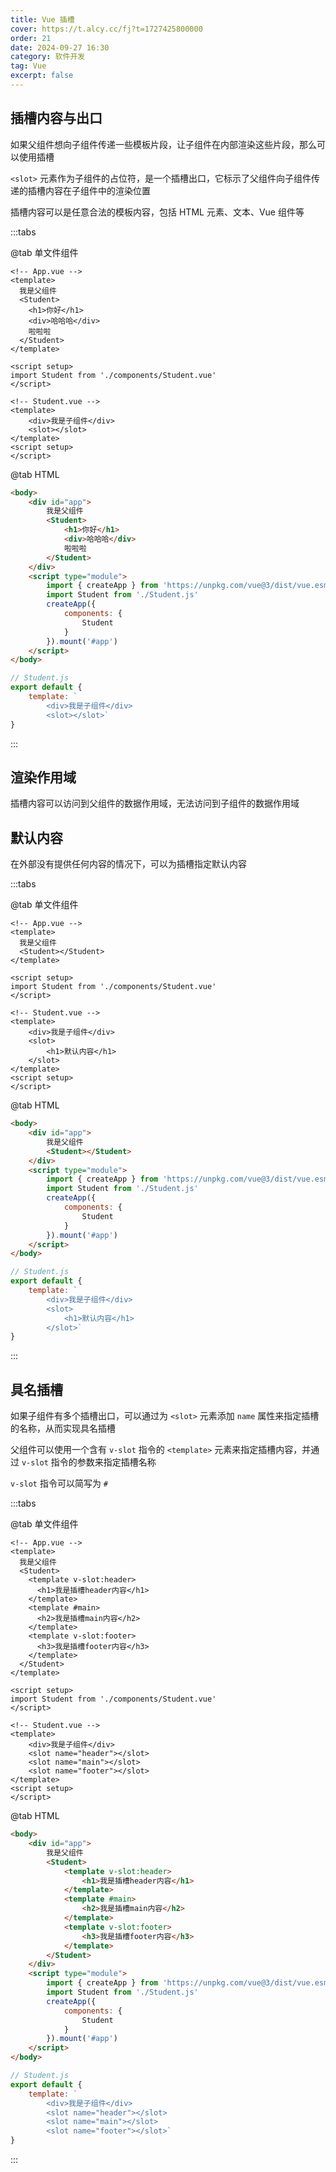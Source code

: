 ```yaml
---
title: Vue 插槽
cover: https://t.alcy.cc/fj?t=1727425800000
order: 21
date: 2024-09-27 16:30
category: 软件开发
tag: Vue
excerpt: false
---
```


## 插槽内容与出口

如果父组件想向子组件传递一些模板片段，让子组件在内部渲染这些片段，那么可以使用插槽

`<slot>` 元素作为子组件的占位符，是一个插槽出口，它标示了父组件向子组件传递的插槽内容在子组件中的渲染位置

插槽内容可以是任意合法的模板内容，包括 HTML 元素、文本、Vue 组件等

:::tabs

@tab 单文件组件

```vue
<!-- App.vue -->
<template>
  我是父组件
  <Student>
    <h1>你好</h1>
    <div>哈哈哈</div>
    啦啦啦
  </Student>
</template>

<script setup>
import Student from './components/Student.vue'
</script>
```

```vue
<!-- Student.vue -->
<template>
    <div>我是子组件</div>
    <slot></slot>
</template>
<script setup>
</script>
```

@tab HTML

```html
<body>
    <div id="app">
        我是父组件
        <Student>
            <h1>你好</h1>
            <div>哈哈哈</div>
            啦啦啦
        </Student>
    </div>
    <script type="module">
        import { createApp } from 'https://unpkg.com/vue@3/dist/vue.esm-browser.js'
        import Student from './Student.js'
        createApp({
            components: {
                Student
            }
        }).mount('#app')
    </script>
</body>
```

```javascript
// Student.js
export default {
    template: `
        <div>我是子组件</div>
        <slot></slot>`
}
```
:::

## 渲染作用域

插槽内容可以访问到父组件的数据作用域，无法访问到子组件的数据作用域

## 默认内容

在外部没有提供任何内容的情况下，可以为插槽指定默认内容

:::tabs

@tab 单文件组件

```vue
<!-- App.vue -->
<template>
  我是父组件
  <Student></Student>
</template>

<script setup>
import Student from './components/Student.vue'
</script>
```

```vue
<!-- Student.vue -->
<template>
    <div>我是子组件</div>
    <slot>
        <h1>默认内容</h1>
    </slot>
</template>
<script setup>
</script>
```

@tab HTML

```html
<body>
    <div id="app">
        我是父组件
        <Student></Student>
    </div>
    <script type="module">
        import { createApp } from 'https://unpkg.com/vue@3/dist/vue.esm-browser.js'
        import Student from './Student.js'
        createApp({
            components: {
                Student
            }
        }).mount('#app')
    </script>
</body>
```

```javascript
// Student.js
export default {
    template: `
        <div>我是子组件</div>
        <slot>
            <h1>默认内容</h1>
        </slot>`
}
```
:::

## 具名插槽

如果子组件有多个插槽出口，可以通过为 `<slot>` 元素添加 `name` 属性来指定插槽的名称，从而实现具名插槽

父组件可以使用一个含有 `v-slot` 指令的 `<template>` 元素来指定插槽内容，并通过 `v-slot` 指令的参数来指定插槽名称

`v-slot` 指令可以简写为 `#`

:::tabs

@tab 单文件组件

```vue
<!-- App.vue -->
<template>
  我是父组件
  <Student>
    <template v-slot:header>
      <h1>我是插槽header内容</h1>
    </template>
    <template #main>
      <h2>我是插槽main内容</h2>
    </template>
    <template v-slot:footer>
      <h3>我是插槽footer内容</h3>
    </template>
  </Student>
</template>

<script setup>
import Student from './components/Student.vue'
</script>
```
```vue
<!-- Student.vue -->
<template>
    <div>我是子组件</div>
    <slot name="header"></slot>
    <slot name="main"></slot>
    <slot name="footer"></slot>
</template>
<script setup>
</script>
```
@tab HTML

```html
<body>
    <div id="app">
        我是父组件
        <Student>
            <template v-slot:header>
                <h1>我是插槽header内容</h1>
            </template>
            <template #main>
                <h2>我是插槽main内容</h2>
            </template>
            <template v-slot:footer>
                <h3>我是插槽footer内容</h3>
            </template>
        </Student>
    </div>
    <script type="module">
        import { createApp } from 'https://unpkg.com/vue@3/dist/vue.esm-browser.js'
        import Student from './Student.js'
        createApp({
            components: {
                Student
            }
        }).mount('#app')
    </script>
</body>
```
```javascript
// Student.js
export default {
    template: `
        <div>我是子组件</div>
        <slot name="header"></slot>
        <slot name="main"></slot>
        <slot name="footer"></slot>`
}
```
:::
